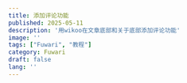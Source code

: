 ```yaml
---
title: 添加评论功能
published: 2025-05-11
description: '用wikoo在文章底部和关于底部添加评论功能'
image: ''
tags: ["Fuwari", "教程"]
category: Fuwari
draft: false
lang: ''
---
```

